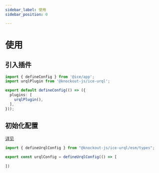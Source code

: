 ```yaml
---
sidebar_label: 使用
sidebar_position: 0

---
```


# 使用


## 引入插件
```ts title=ice.config.mts
import { defineConfig } from '@ice/app';
import urqlPlugin from '@knockout-js/ice-urql';

export default defineConfig(() => ({
  plugins: [
    urqlPlugin(),
  ],
}));

```


## 初始化配置

[详见](./config)

```ts title=app.tsx
import { defineUrqlConfig } from "@knockout-js/ice-urql/esm/types";

export const urqlConfig = defineUrqlConfig(() => [
 
])
```
